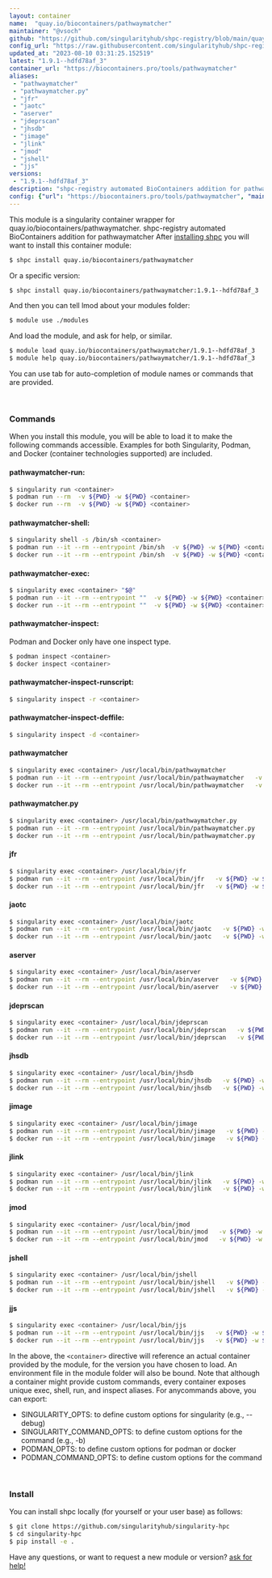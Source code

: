 ```yaml
---
layout: container
name:  "quay.io/biocontainers/pathwaymatcher"
maintainer: "@vsoch"
github: "https://github.com/singularityhub/shpc-registry/blob/main/quay.io/biocontainers/pathwaymatcher/container.yaml"
config_url: "https://raw.githubusercontent.com/singularityhub/shpc-registry/main/quay.io/biocontainers/pathwaymatcher/container.yaml"
updated_at: "2023-08-10 03:31:25.152519"
latest: "1.9.1--hdfd78af_3"
container_url: "https://biocontainers.pro/tools/pathwaymatcher"
aliases:
 - "pathwaymatcher"
 - "pathwaymatcher.py"
 - "jfr"
 - "jaotc"
 - "aserver"
 - "jdeprscan"
 - "jhsdb"
 - "jimage"
 - "jlink"
 - "jmod"
 - "jshell"
 - "jjs"
versions:
 - "1.9.1--hdfd78af_3"
description: "shpc-registry automated BioContainers addition for pathwaymatcher"
config: {"url": "https://biocontainers.pro/tools/pathwaymatcher", "maintainer": "@vsoch", "description": "shpc-registry automated BioContainers addition for pathwaymatcher", "latest": {"1.9.1--hdfd78af_3": "sha256:77797c82b6825fe93f1ee73bd8386aa014f88813f60df1466d61b1cf3b0dccd0"}, "tags": {"1.9.1--hdfd78af_3": "sha256:77797c82b6825fe93f1ee73bd8386aa014f88813f60df1466d61b1cf3b0dccd0"}, "docker": "quay.io/biocontainers/pathwaymatcher", "aliases": {"pathwaymatcher": "/usr/local/bin/pathwaymatcher", "pathwaymatcher.py": "/usr/local/bin/pathwaymatcher.py", "jfr": "/usr/local/bin/jfr", "jaotc": "/usr/local/bin/jaotc", "aserver": "/usr/local/bin/aserver", "jdeprscan": "/usr/local/bin/jdeprscan", "jhsdb": "/usr/local/bin/jhsdb", "jimage": "/usr/local/bin/jimage", "jlink": "/usr/local/bin/jlink", "jmod": "/usr/local/bin/jmod", "jshell": "/usr/local/bin/jshell", "jjs": "/usr/local/bin/jjs"}}
---
```


This module is a singularity container wrapper for quay.io/biocontainers/pathwaymatcher.
shpc-registry automated BioContainers addition for pathwaymatcher
After [installing shpc](#install) you will want to install this container module:


```bash
$ shpc install quay.io/biocontainers/pathwaymatcher
```

Or a specific version:

```bash
$ shpc install quay.io/biocontainers/pathwaymatcher:1.9.1--hdfd78af_3
```

And then you can tell lmod about your modules folder:

```bash
$ module use ./modules
```

And load the module, and ask for help, or similar.

```bash
$ module load quay.io/biocontainers/pathwaymatcher/1.9.1--hdfd78af_3
$ module help quay.io/biocontainers/pathwaymatcher/1.9.1--hdfd78af_3
```

You can use tab for auto-completion of module names or commands that are provided.

<br>

### Commands

When you install this module, you will be able to load it to make the following commands accessible.
Examples for both Singularity, Podman, and Docker (container technologies supported) are included.

#### pathwaymatcher-run:

```bash
$ singularity run <container>
$ podman run --rm  -v ${PWD} -w ${PWD} <container>
$ docker run --rm  -v ${PWD} -w ${PWD} <container>
```

#### pathwaymatcher-shell:

```bash
$ singularity shell -s /bin/sh <container>
$ podman run --it --rm --entrypoint /bin/sh  -v ${PWD} -w ${PWD} <container>
$ docker run --it --rm --entrypoint /bin/sh  -v ${PWD} -w ${PWD} <container>
```

#### pathwaymatcher-exec:

```bash
$ singularity exec <container> "$@"
$ podman run --it --rm --entrypoint ""  -v ${PWD} -w ${PWD} <container> "$@"
$ docker run --it --rm --entrypoint ""  -v ${PWD} -w ${PWD} <container> "$@"
```

#### pathwaymatcher-inspect:

Podman and Docker only have one inspect type.

```bash
$ podman inspect <container>
$ docker inspect <container>
```

#### pathwaymatcher-inspect-runscript:

```bash
$ singularity inspect -r <container>
```

#### pathwaymatcher-inspect-deffile:

```bash
$ singularity inspect -d <container>
```


#### pathwaymatcher

```bash
$ singularity exec <container> /usr/local/bin/pathwaymatcher
$ podman run --it --rm --entrypoint /usr/local/bin/pathwaymatcher   -v ${PWD} -w ${PWD} <container> -c " $@"
$ docker run --it --rm --entrypoint /usr/local/bin/pathwaymatcher   -v ${PWD} -w ${PWD} <container> -c " $@"
```


#### pathwaymatcher.py

```bash
$ singularity exec <container> /usr/local/bin/pathwaymatcher.py
$ podman run --it --rm --entrypoint /usr/local/bin/pathwaymatcher.py   -v ${PWD} -w ${PWD} <container> -c " $@"
$ docker run --it --rm --entrypoint /usr/local/bin/pathwaymatcher.py   -v ${PWD} -w ${PWD} <container> -c " $@"
```


#### jfr

```bash
$ singularity exec <container> /usr/local/bin/jfr
$ podman run --it --rm --entrypoint /usr/local/bin/jfr   -v ${PWD} -w ${PWD} <container> -c " $@"
$ docker run --it --rm --entrypoint /usr/local/bin/jfr   -v ${PWD} -w ${PWD} <container> -c " $@"
```


#### jaotc

```bash
$ singularity exec <container> /usr/local/bin/jaotc
$ podman run --it --rm --entrypoint /usr/local/bin/jaotc   -v ${PWD} -w ${PWD} <container> -c " $@"
$ docker run --it --rm --entrypoint /usr/local/bin/jaotc   -v ${PWD} -w ${PWD} <container> -c " $@"
```


#### aserver

```bash
$ singularity exec <container> /usr/local/bin/aserver
$ podman run --it --rm --entrypoint /usr/local/bin/aserver   -v ${PWD} -w ${PWD} <container> -c " $@"
$ docker run --it --rm --entrypoint /usr/local/bin/aserver   -v ${PWD} -w ${PWD} <container> -c " $@"
```


#### jdeprscan

```bash
$ singularity exec <container> /usr/local/bin/jdeprscan
$ podman run --it --rm --entrypoint /usr/local/bin/jdeprscan   -v ${PWD} -w ${PWD} <container> -c " $@"
$ docker run --it --rm --entrypoint /usr/local/bin/jdeprscan   -v ${PWD} -w ${PWD} <container> -c " $@"
```


#### jhsdb

```bash
$ singularity exec <container> /usr/local/bin/jhsdb
$ podman run --it --rm --entrypoint /usr/local/bin/jhsdb   -v ${PWD} -w ${PWD} <container> -c " $@"
$ docker run --it --rm --entrypoint /usr/local/bin/jhsdb   -v ${PWD} -w ${PWD} <container> -c " $@"
```


#### jimage

```bash
$ singularity exec <container> /usr/local/bin/jimage
$ podman run --it --rm --entrypoint /usr/local/bin/jimage   -v ${PWD} -w ${PWD} <container> -c " $@"
$ docker run --it --rm --entrypoint /usr/local/bin/jimage   -v ${PWD} -w ${PWD} <container> -c " $@"
```


#### jlink

```bash
$ singularity exec <container> /usr/local/bin/jlink
$ podman run --it --rm --entrypoint /usr/local/bin/jlink   -v ${PWD} -w ${PWD} <container> -c " $@"
$ docker run --it --rm --entrypoint /usr/local/bin/jlink   -v ${PWD} -w ${PWD} <container> -c " $@"
```


#### jmod

```bash
$ singularity exec <container> /usr/local/bin/jmod
$ podman run --it --rm --entrypoint /usr/local/bin/jmod   -v ${PWD} -w ${PWD} <container> -c " $@"
$ docker run --it --rm --entrypoint /usr/local/bin/jmod   -v ${PWD} -w ${PWD} <container> -c " $@"
```


#### jshell

```bash
$ singularity exec <container> /usr/local/bin/jshell
$ podman run --it --rm --entrypoint /usr/local/bin/jshell   -v ${PWD} -w ${PWD} <container> -c " $@"
$ docker run --it --rm --entrypoint /usr/local/bin/jshell   -v ${PWD} -w ${PWD} <container> -c " $@"
```


#### jjs

```bash
$ singularity exec <container> /usr/local/bin/jjs
$ podman run --it --rm --entrypoint /usr/local/bin/jjs   -v ${PWD} -w ${PWD} <container> -c " $@"
$ docker run --it --rm --entrypoint /usr/local/bin/jjs   -v ${PWD} -w ${PWD} <container> -c " $@"
```



In the above, the `<container>` directive will reference an actual container provided
by the module, for the version you have chosen to load. An environment file in the
module folder will also be bound. Note that although a container
might provide custom commands, every container exposes unique exec, shell, run, and
inspect aliases. For anycommands above, you can export:

 - SINGULARITY_OPTS: to define custom options for singularity (e.g., --debug)
 - SINGULARITY_COMMAND_OPTS: to define custom options for the command (e.g., -b)
 - PODMAN_OPTS: to define custom options for podman or docker
 - PODMAN_COMMAND_OPTS: to define custom options for the command

<br>

### Install

You can install shpc locally (for yourself or your user base) as follows:

```bash
$ git clone https://github.com/singularityhub/singularity-hpc
$ cd singularity-hpc
$ pip install -e .
```

Have any questions, or want to request a new module or version? [ask for help!](https://github.com/singularityhub/singularity-hpc/issues)